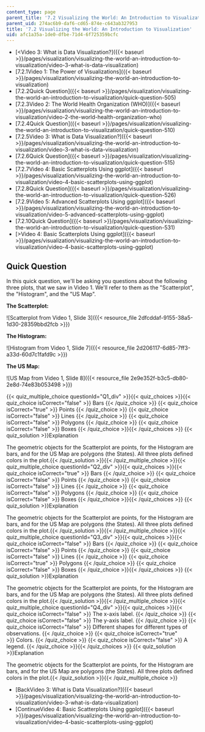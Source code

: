 ```yaml
---
content_type: page
parent_title: '7.2 Visualizing the World: An Introduction to Visualization'
parent_uid: 274ac6b9-daf6-cd65-874e-c643ab327953
title: '7.2 Visualizing the World: An Introduction to Visualization'
uid: afc1a35a-1de0-dfbe-71d4-6f725359bcfc
---
```


*   [<Video 3: What is Data Visualization?]({{< baseurl >}}/pages/visualization/visualizing-the-world-an-introduction-to-visualization/video-3-what-is-data-visualization)
*   [7.2.1Video 1: The Power of Visualizations]({{< baseurl >}}/pages/visualization/visualizing-the-world-an-introduction-to-visualization)
*   [7.2.2Quick Question]({{< baseurl >}}/pages/visualization/visualizing-the-world-an-introduction-to-visualization/quick-question-505)
*   [7.2.3Video 2: The World Health Organization (WHO)]({{< baseurl >}}/pages/visualization/visualizing-the-world-an-introduction-to-visualization/video-2-the-world-health-organization-who)
*   [7.2.4Quick Question]({{< baseurl >}}/pages/visualization/visualizing-the-world-an-introduction-to-visualization/quick-question-510)
*   [7.2.5Video 3: What is Data Visualization?]({{< baseurl >}}/pages/visualization/visualizing-the-world-an-introduction-to-visualization/video-3-what-is-data-visualization)
*   [7.2.6Quick Question]({{< baseurl >}}/pages/visualization/visualizing-the-world-an-introduction-to-visualization/quick-question-515)
*   [7.2.7Video 4: Basic Scatterplots Using ggplot]({{< baseurl >}}/pages/visualization/visualizing-the-world-an-introduction-to-visualization/video-4-basic-scatterplots-using-ggplot)
*   [7.2.8Quick Question]({{< baseurl >}}/pages/visualization/visualizing-the-world-an-introduction-to-visualization/quick-question-526)
*   [7.2.9Video 5: Advanced Scatterplots Using ggplot]({{< baseurl >}}/pages/visualization/visualizing-the-world-an-introduction-to-visualization/video-5-advanced-scatterplots-using-ggplot)
*   [7.2.10Quick Question]({{< baseurl >}}/pages/visualization/visualizing-the-world-an-introduction-to-visualization/quick-question-531)
*   [\>Video 4: Basic Scatterplots Using ggplot]({{< baseurl >}}/pages/visualization/visualizing-the-world-an-introduction-to-visualization/video-4-basic-scatterplots-using-ggplot)

Quick Question
--------------

In this quick question, we'll be asking you questions about the following three plots, that we saw in Video 1. We'll refer to them as the "Scatterplot", the "Histogram", and the "US Map".

**The Scatterplot:**

![Scatterplot from Video 1, Slide 3]({{< resource_file 2dfcddaf-9155-38a5-1d30-28359bbd2fcb >}})

**The Histogram:**

![Histogram from Video 1, Slide 7]({{< resource_file 2d206117-6d85-7ff3-a33d-60d7c1fafd9c >}})

**The US Map:**

![US Map from Video 1, Slide 8]({{< resource_file 2e9e352f-b3c5-db80-2e8d-74e83b053498 >}})

{{< quiz_multiple_choice questionId="Q1_div" >}}{{< quiz_choices >}}{{< quiz_choice isCorrect="false" >}}&nbsp;Bars&nbsp;{{< /quiz_choice >}}
{{< quiz_choice isCorrect="true" >}}&nbsp;Points&nbsp;{{< /quiz_choice >}}
{{< quiz_choice isCorrect="false" >}}&nbsp;Lines&nbsp;{{< /quiz_choice >}}
{{< quiz_choice isCorrect="false" >}}&nbsp;Polygons&nbsp;{{< /quiz_choice >}}
{{< quiz_choice isCorrect="false" >}}&nbsp;Boxes&nbsp;{{< /quiz_choice >}}{{< /quiz_choices >}}
{{< quiz_solution >}}Explanation

The geometric objects for the Scatterplot are points, for the Histogram are bars, and for the US Map are polygons (the States). All three plots defined colors in the plot.{{< /quiz_solution >}}{{< /quiz_multiple_choice >}}{{< quiz_multiple_choice questionId="Q2_div" >}}{{< quiz_choices >}}{{< quiz_choice isCorrect="true" >}}&nbsp;Bars&nbsp;{{< /quiz_choice >}}
{{< quiz_choice isCorrect="false" >}}&nbsp;Points&nbsp;{{< /quiz_choice >}}
{{< quiz_choice isCorrect="false" >}}&nbsp;Lines&nbsp;{{< /quiz_choice >}}
{{< quiz_choice isCorrect="false" >}}&nbsp;Polygons&nbsp;{{< /quiz_choice >}}
{{< quiz_choice isCorrect="false" >}}&nbsp;Boxes&nbsp;{{< /quiz_choice >}}{{< /quiz_choices >}}
{{< quiz_solution >}}Explanation

The geometric objects for the Scatterplot are points, for the Histogram are bars, and for the US Map are polygons (the States). All three plots defined colors in the plot.{{< /quiz_solution >}}{{< /quiz_multiple_choice >}}{{< quiz_multiple_choice questionId="Q3_div" >}}{{< quiz_choices >}}{{< quiz_choice isCorrect="false" >}}&nbsp;Bars&nbsp;{{< /quiz_choice >}}
{{< quiz_choice isCorrect="false" >}}&nbsp;Points&nbsp;{{< /quiz_choice >}}
{{< quiz_choice isCorrect="false" >}}&nbsp;Lines&nbsp;{{< /quiz_choice >}}
{{< quiz_choice isCorrect="true" >}}&nbsp;Polygons&nbsp;{{< /quiz_choice >}}
{{< quiz_choice isCorrect="false" >}}&nbsp;Boxes&nbsp;{{< /quiz_choice >}}{{< /quiz_choices >}}
{{< quiz_solution >}}Explanation

The geometric objects for the Scatterplot are points, for the Histogram are bars, and for the US Map are polygons (the States). All three plots defined colors in the plot.{{< /quiz_solution >}}{{< /quiz_multiple_choice >}}{{< quiz_multiple_choice questionId="Q4_div" >}}{{< quiz_choices >}}{{< quiz_choice isCorrect="false" >}}&nbsp;The x-axis label.&nbsp;{{< /quiz_choice >}}
{{< quiz_choice isCorrect="false" >}}&nbsp;The y-axis label.&nbsp;{{< /quiz_choice >}}
{{< quiz_choice isCorrect="false" >}}&nbsp;Different shapes for different types of observations.&nbsp;{{< /quiz_choice >}}
{{< quiz_choice isCorrect="true" >}}&nbsp;Colors.&nbsp;{{< /quiz_choice >}}
{{< quiz_choice isCorrect="false" >}}&nbsp;A legend.&nbsp;{{< /quiz_choice >}}{{< /quiz_choices >}}
{{< quiz_solution >}}Explanation

The geometric objects for the Scatterplot are points, for the Histogram are bars, and for the US Map are polygons (the States). All three plots defined colors in the plot.{{< /quiz_solution >}}{{< /quiz_multiple_choice >}}

*   [BackVideo 3: What is Data Visualization?]({{< baseurl >}}/pages/visualization/visualizing-the-world-an-introduction-to-visualization/video-3-what-is-data-visualization)
*   [ContinueVideo 4: Basic Scatterplots Using ggplot]({{< baseurl >}}/pages/visualization/visualizing-the-world-an-introduction-to-visualization/video-4-basic-scatterplots-using-ggplot)